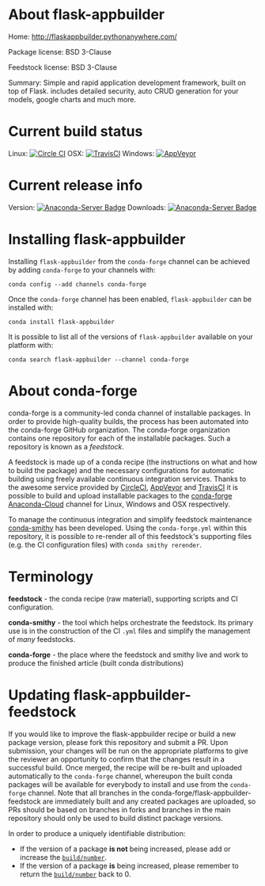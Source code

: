 About flask-appbuilder
======================

Home: http://flaskappbuilder.pythonanywhere.com/

Package license: BSD 3-Clause

Feedstock license: BSD 3-Clause

Summary: Simple and rapid application development framework, built on top of Flask. includes detailed security, auto CRUD generation for your models, google charts and much more.



Current build status
====================

Linux: [![Circle CI](https://circleci.com/gh/conda-forge/flask-appbuilder-feedstock.svg?style=shield)](https://circleci.com/gh/conda-forge/flask-appbuilder-feedstock)
OSX: [![TravisCI](https://travis-ci.org/conda-forge/flask-appbuilder-feedstock.svg?branch=master)](https://travis-ci.org/conda-forge/flask-appbuilder-feedstock)
Windows: [![AppVeyor](https://ci.appveyor.com/api/projects/status/github/conda-forge/flask-appbuilder-feedstock?svg=True)](https://ci.appveyor.com/project/conda-forge/flask-appbuilder-feedstock/branch/master)

Current release info
====================
Version: [![Anaconda-Server Badge](https://anaconda.org/conda-forge/flask-appbuilder/badges/version.svg)](https://anaconda.org/conda-forge/flask-appbuilder)
Downloads: [![Anaconda-Server Badge](https://anaconda.org/conda-forge/flask-appbuilder/badges/downloads.svg)](https://anaconda.org/conda-forge/flask-appbuilder)

Installing flask-appbuilder
===========================

Installing `flask-appbuilder` from the `conda-forge` channel can be achieved by adding `conda-forge` to your channels with:

```
conda config --add channels conda-forge
```

Once the `conda-forge` channel has been enabled, `flask-appbuilder` can be installed with:

```
conda install flask-appbuilder
```

It is possible to list all of the versions of `flask-appbuilder` available on your platform with:

```
conda search flask-appbuilder --channel conda-forge
```


About conda-forge
=================

conda-forge is a community-led conda channel of installable packages.
In order to provide high-quality builds, the process has been automated into the
conda-forge GitHub organization. The conda-forge organization contains one repository
for each of the installable packages. Such a repository is known as a *feedstock*.

A feedstock is made up of a conda recipe (the instructions on what and how to build
the package) and the necessary configurations for automatic building using freely
available continuous integration services. Thanks to the awesome service provided by
[CircleCI](https://circleci.com/), [AppVeyor](http://www.appveyor.com/)
and [TravisCI](https://travis-ci.org/) it is possible to build and upload installable
packages to the [conda-forge](https://anaconda.org/conda-forge)
[Anaconda-Cloud](http://docs.anaconda.org/) channel for Linux, Windows and OSX respectively.

To manage the continuous integration and simplify feedstock maintenance
[conda-smithy](http://github.com/conda-forge/conda-smithy) has been developed.
Using the ``conda-forge.yml`` within this repository, it is possible to re-render all of
this feedstock's supporting files (e.g. the CI configuration files) with ``conda smithy rerender``.


Terminology
===========

**feedstock** - the conda recipe (raw material), supporting scripts and CI configuration.

**conda-smithy** - the tool which helps orchestrate the feedstock.
                   Its primary use is in the construction of the CI ``.yml`` files
                   and simplify the management of *many* feedstocks.

**conda-forge** - the place where the feedstock and smithy live and work to
                  produce the finished article (built conda distributions)


Updating flask-appbuilder-feedstock
===================================

If you would like to improve the flask-appbuilder recipe or build a new
package version, please fork this repository and submit a PR. Upon submission,
your changes will be run on the appropriate platforms to give the reviewer an
opportunity to confirm that the changes result in a successful build. Once
merged, the recipe will be re-built and uploaded automatically to the
`conda-forge` channel, whereupon the built conda packages will be available for
everybody to install and use from the `conda-forge` channel.
Note that all branches in the conda-forge/flask-appbuilder-feedstock are
immediately built and any created packages are uploaded, so PRs should be based
on branches in forks and branches in the main repository should only be used to
build distinct package versions.

In order to produce a uniquely identifiable distribution:
 * If the version of a package **is not** being increased, please add or increase
   the [``build/number``](http://conda.pydata.org/docs/building/meta-yaml.html#build-number-and-string).
 * If the version of a package **is** being increased, please remember to return
   the [``build/number``](http://conda.pydata.org/docs/building/meta-yaml.html#build-number-and-string)
   back to 0.
